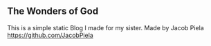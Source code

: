 ## The Wonders of God

This is a simple static Blog I made for my sister.
Made by Jacob Piela <https://github.com/JacobPiela>

